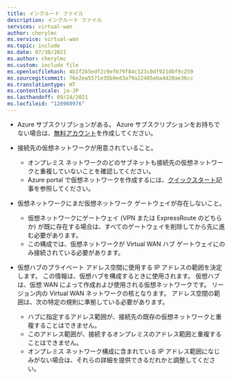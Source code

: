 ```yaml
---
title: インクルード ファイル
description: インクルード ファイル
services: virtual-wan
author: cherylmc
ms.service: virtual-wan
ms.topic: include
ms.date: 07/30/2021
ms.author: cherylmc
ms.custom: include file
ms.openlocfilehash: 4b1f2b5edf2c9efb79f84c123c0df921dbf9c259
ms.sourcegitcommit: f6e2ea5571e35b9ed3a79a22485eba4d20ae36cc
ms.translationtype: HT
ms.contentlocale: ja-JP
ms.lasthandoff: 09/24/2021
ms.locfileid: "128908976"
---
```

* Azure サブスクリプションがある。 Azure サブスクリプションをお持ちでない場合は、[無料アカウント](https://azure.microsoft.com/free/?WT.mc_id=A261C142F)を作成してください。

* 接続先の仮想ネットワークが用意されていること。 

   * オンプレミス ネットワークのどのサブネットも接続先の仮想ネットワークと重複していないことを確認してください。 
   * Azure portal で仮想ネットワークを作成するには、[クイックスタート](../articles/virtual-network/quick-create-portal.md)記事を参照してください。

* 仮想ネットワークにまだ仮想ネットワーク ゲートウェイが存在しないこと。 

   * 仮想ネットワークにゲートウェイ (VPN または ExpressRoute のどちらか) が既に存在する場合は、すべてのゲートウェイを削除してから先に進む必要があります。 
   * この構成では、仮想ネットワークが Virtual WAN ハブ ゲートウェイにのみ接続されている必要があります。

* 仮想ハブのプライベート アドレス空間に使用する IP アドレスの範囲を決定します。 この情報は、仮想ハブを構成するときに使用されます。 仮想ハブは、仮想 WAN によって作成および使用される仮想ネットワークです。 リージョン内の Virtual WAN ネットワークの核となります。 アドレス空間の範囲は、次の特定の規則に準拠している必要があります。

   * ハブに指定するアドレス範囲が、接続先の既存の仮想ネットワークと重複することはできません。 
   * このアドレス範囲が、接続するオンプレミスのアドレス範囲と重複することはできません。 
   * オンプレミス ネットワーク構成に含まれている IP アドレス範囲になじみがない場合は、それらの詳細を提供できるだれかと調整してください。
